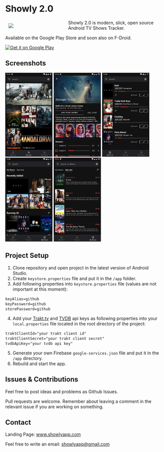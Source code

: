 # Showly 2.0
<img src="https://i.ibb.co/ChBN7Lg/ic-launcher.png" align="left" width="180" hspace="10" vspace="10" />

Showly 2.0 is modern, slick, open source Android TV Shows Tracker.

Available on the Google Play Store and soon also on F-Droid.

<a href="https://play.google.com/store/apps/details?id=com.michaldrabik.showly2">
  <img
    alt="Get it on Google Play"
    height="80"
    src="https://play.google.com/intl/en_us/badges/images/generic/en_badge_web_generic.png"/>
</a>

## Screenshots

<div>
   <img src="assets/screenshots/screenshot1.png" width="150" alt="screenshot 1">
   <img src="assets/screenshots/screenshot2.png" width="150" alt="screenshot 1">
   <img src="assets/screenshots/screenshot5.png" width="150" alt="screenshot 1">
   <img src="assets/screenshots/screenshot3.png" width="150" alt="screenshot 1">
   <img src="assets/screenshots/screenshot4.png" width="150" alt="screenshot 1">
</div>

## Project Setup

1. Clone repository and open project in the latest version of Android Studio.
2. Create `keystore.properties` file and put it in the `/app` folder.
3. Add following properties into `keystore.properties` file (values are not important at this moment):
```
keyAlias=github
keyPassword=github
storePassword=github
```
4. Add your [Trakt.tv](https://trakt.tv/oauth/applications) and [TVDB](https://thetvdb.com/dashboard/account/apikey) api keys as following properties into your `local.properties` file located in the root directory of the project:
```
traktClientId="your trakt client id"
traktClientSecret="your trakt client secret"
tvdbApiKey="your tvdb api key"
```
5. Generate your own Firebase `google-services.json` file and put it in the `/app` directory.
6. Rebuild and start the app.

## Issues & Contributions

Feel free to post ideas and problems as Github Issues.

Pull requests are welcome. Remember about leaving a comment in the relevant issue if you are working on something.

## Contact

Landing Page: www.showlyapp.com

Feel free to write an email: showlyapp@gmail.com
